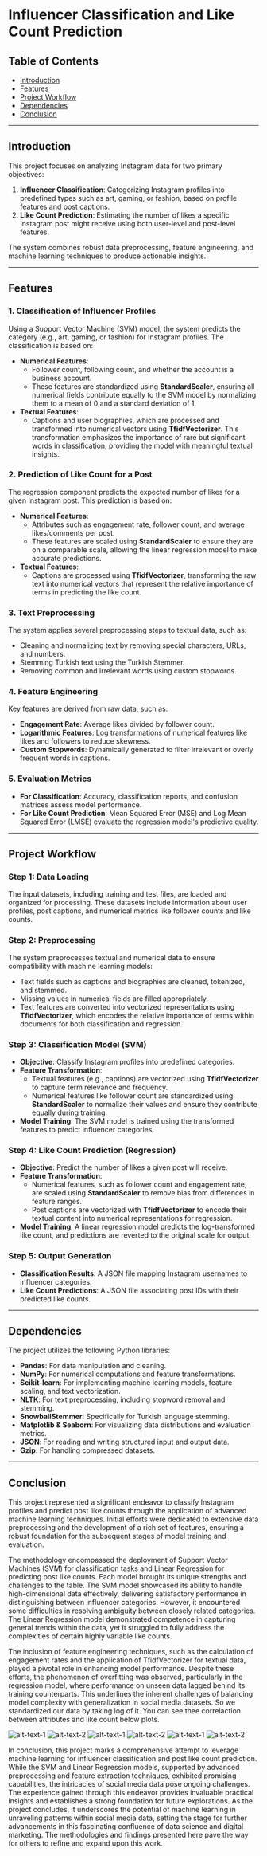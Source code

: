
# Influencer Classification and Like Count Prediction

## Table of Contents
- [Introduction](#introduction)
- [Features](#features)
- [Project Workflow](#project-workflow)
- [Dependencies](#dependencies)
- [Conclusion](#conclusion)

---

## Introduction

This project focuses on analyzing Instagram data for two primary objectives:
1. **Influencer Classification**: Categorizing Instagram profiles into predefined types such as art, gaming, or fashion, based on profile features and post captions.
2. **Like Count Prediction**: Estimating the number of likes a specific Instagram post might receive using both user-level and post-level features.

The system combines robust data preprocessing, feature engineering, and machine learning techniques to produce actionable insights.

---

## Features

### 1. **Classification of Influencer Profiles**
Using a Support Vector Machine (SVM) model, the system predicts the category (e.g., art, gaming, or fashion) for Instagram profiles. The classification is based on:
- **Numerical Features**:
  - Follower count, following count, and whether the account is a business account.
  - These features are standardized using **StandardScaler**, ensuring all numerical fields contribute equally to the SVM model by normalizing them to a mean of 0 and a standard deviation of 1.
- **Textual Features**:
  - Captions and user biographies, which are processed and transformed into numerical vectors using **TfidfVectorizer**. This transformation emphasizes the importance of rare but significant words in classification, providing the model with meaningful textual insights.

### 2. **Prediction of Like Count for a Post**
The regression component predicts the expected number of likes for a given Instagram post. This prediction is based on:
- **Numerical Features**:
  - Attributes such as engagement rate, follower count, and average likes/comments per post.
  - These features are scaled using **StandardScaler** to ensure they are on a comparable scale, allowing the linear regression model to make accurate predictions.
- **Textual Features**:
  - Captions are processed using **TfidfVectorizer**, transforming the raw text into numerical vectors that represent the relative importance of terms in predicting the like count.

### 3. **Text Preprocessing**
The system applies several preprocessing steps to textual data, such as:
- Cleaning and normalizing text by removing special characters, URLs, and numbers.
- Stemming Turkish text using the Turkish Stemmer.
- Removing common and irrelevant words using custom stopwords.

### 4. **Feature Engineering**
Key features are derived from raw data, such as:
- **Engagement Rate**: Average likes divided by follower count.
- **Logarithmic Features**: Log transformations of numerical features like likes and followers to reduce skewness.
- **Custom Stopwords**: Dynamically generated to filter irrelevant or overly frequent words in captions.

### 5. **Evaluation Metrics**
- **For Classification**: Accuracy, classification reports, and confusion matrices assess model performance.
- **For Like Count Prediction**: Mean Squared Error (MSE) and Log Mean Squared Error (LMSE) evaluate the regression model's predictive quality.

---

## Project Workflow

### Step 1: Data Loading
The input datasets, including training and test files, are loaded and organized for processing. These datasets include information about user profiles, post captions, and numerical metrics like follower counts and like counts.

### Step 2: Preprocessing
The system preprocesses textual and numerical data to ensure compatibility with machine learning models:
- Text fields such as captions and biographies are cleaned, tokenized, and stemmed.
- Missing values in numerical fields are filled appropriately.
- Text features are converted into vectorized representations using **TfidfVectorizer**, which encodes the relative importance of terms within documents for both classification and regression.

### Step 3: Classification Model (SVM)
- **Objective**: Classify Instagram profiles into predefined categories.
- **Feature Transformation**:
  - Textual features (e.g., captions) are vectorized using **TfidfVectorizer** to capture term relevance and frequency.
  - Numerical features like follower count are standardized using **StandardScaler** to normalize their values and ensure they contribute equally during training.
- **Model Training**: The SVM model is trained using the transformed features to predict influencer categories.

### Step 4: Like Count Prediction (Regression)
- **Objective**: Predict the number of likes a given post will receive.
- **Feature Transformation**:
  - Numerical features, such as follower count and engagement rate, are scaled using **StandardScaler** to remove bias from differences in feature ranges.
  - Post captions are vectorized with **TfidfVectorizer** to encode their textual content into numerical representations for regression.
- **Model Training**: A linear regression model predicts the log-transformed like count, and predictions are reverted to the original scale for output.

### Step 5: Output Generation
- **Classification Results**: A JSON file mapping Instagram usernames to influencer categories.
- **Like Count Predictions**: A JSON file associating post IDs with their predicted like counts.

---

## Dependencies

The project utilizes the following Python libraries:
- **Pandas**: For data manipulation and cleaning.
- **NumPy**: For numerical computations and feature transformations.
- **Scikit-learn**: For implementing machine learning models, feature scaling, and text vectorization.
- **NLTK**: For text preprocessing, including stopword removal and stemming.
- **SnowballStemmer**: Specifically for Turkish language stemming.
- **Matplotlib & Seaborn**: For visualizing data distributions and evaluation metrics.
- **JSON**: For reading and writing structured input and output data.
- **Gzip**: For handling compressed datasets.

---

## Conclusion

This project represented a significant endeavor to classify Instagram profiles and predict post like counts through the application of advanced machine learning techniques. Initial efforts were dedicated to extensive data preprocessing and the development of a rich set of features, ensuring a robust foundation for the subsequent stages of model training and evaluation.

The methodology encompassed the deployment of Support Vector Machines (SVM) for classification tasks and Linear Regression for predicting post like counts. Each model brought its unique strengths and challenges to the table. The SVM model showcased its ability to handle high-dimensional data effectively, delivering satisfactory performance in distinguishing between influencer categories. However, it encountered some difficulties in resolving ambiguity between closely related categories. The Linear Regression model demonstrated competence in capturing general trends within the data, yet it struggled to fully address the complexities of certain highly variable like counts.

The inclusion of feature engineering techniques, such as the calculation of engagement rates and the application of TfidfVectorizer for textual data, played a pivotal role in enhancing model performance. Despite these efforts, the phenomenon of overfitting was observed, particularly in the regression model, where performance on unseen data lagged behind its training counterparts. This underlines the inherent challenges of balancing model complexity with generalization in social media datasets. So we standardized our data by taking log of it. You can see thee correlaction between attributes and like count below plots.

![alt-text-1](plots/avglike.png "Before Taking Log") ![alt-text-2](plots/logavglike.png "After Taking Log")
![alt-text-1](plots/avgcomment.png "Before Taking Log") ![alt-text-2](plots/logavgcomment.png "After Taking Log")
![alt-text-1](plots/matrix1.png "Before Taking Log") ![alt-text-2](plots/matrix2.png "After Taking Log")



In conclusion, this project marks a comprehensive attempt to leverage machine learning for influencer classification and post like count prediction. While the SVM and Linear Regression models, supported by advanced preprocessing and feature extraction techniques, exhibited promising capabilities, the intricacies of social media data pose ongoing challenges. The experience gained through this endeavor provides invaluable practical insights and establishes a strong foundation for future explorations. As the project concludes, it underscores the potential of machine learning in unraveling patterns within social media data, setting the stage for further advancements in this fascinating confluence of data science and digital marketing. The methodologies and findings presented here pave the way for others to refine and expand upon this work.
